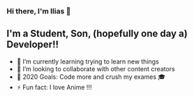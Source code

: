 ### Hi there, I'm Ilias  👋


## I'm a Student, Son, (hopefully one day a) Developer!!

- 🌱 I’m currently learning trying to learn new things
- 👯 I’m looking to collaborate with other content creators
- 🥅 2020 Goals: Code more and crush my exames 🎓
- ⚡ Fun fact: I love Anime !!!
